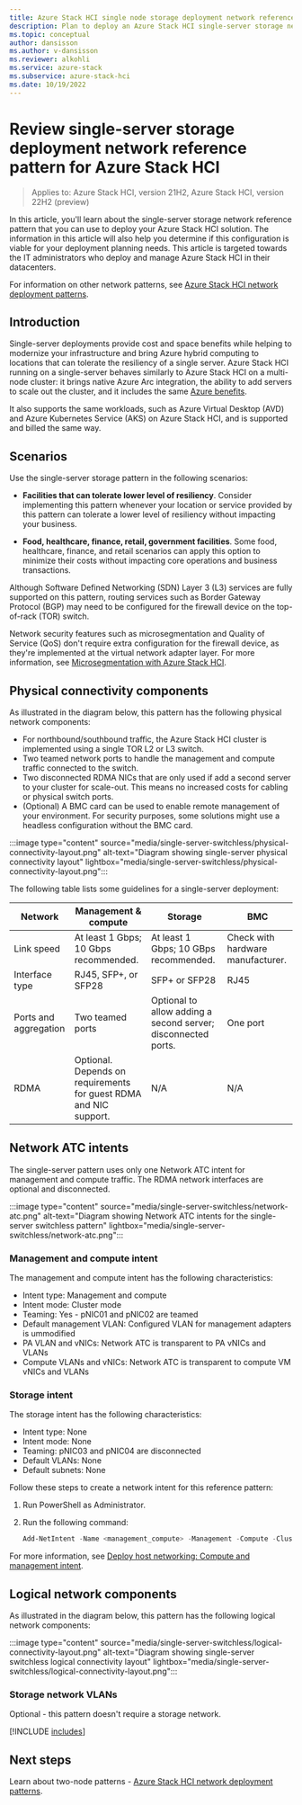 ```yaml
---
title: Azure Stack HCI single node storage deployment network reference pattern
description: Plan to deploy an Azure Stack HCI single-server storage network reference pattern.
ms.topic: conceptual
author: dansisson
ms.author: v-dansisson
ms.reviewer: alkohli
ms.service: azure-stack
ms.subservice: azure-stack-hci
ms.date: 10/19/2022
---
```


# Review single-server storage deployment network reference pattern for Azure Stack HCI

> Applies to: Azure Stack HCI, version 21H2, Azure Stack HCI, version 22H2 (preview)

In this article, you'll learn about the single-server storage network reference pattern that you can use to deploy your Azure Stack HCI solution. The information in this article will also help you determine if this configuration is viable for your deployment planning needs. This article is targeted towards the IT administrators who deploy and manage Azure Stack HCI in their datacenters.

For information on other network patterns, see [Azure Stack HCI network deployment patterns](choose-network-pattern.md).

## Introduction

Single-server deployments provide cost and space benefits while helping to modernize your infrastructure and bring Azure hybrid computing to locations that can tolerate the resiliency of a single server. Azure Stack HCI running on a single-server behaves similarly to Azure Stack HCI on a multi-node cluster: it brings native Azure Arc integration, the ability to add servers to scale out the cluster, and it includes the same [Azure benefits](/azure-stack/hci/manage/azure-benefits.md).

It also supports the same workloads, such as Azure Virtual Desktop (AVD) and Azure Kubernetes Service (AKS) on Azure Stack HCI, and is supported and billed the same way.

## Scenarios

Use the single-server storage pattern in the following scenarios:

- **Facilities that can tolerate lower level of resiliency**. Consider implementing this pattern whenever your location or service provided by this pattern can tolerate a lower level of resiliency without impacting your business.

- **Food, healthcare, finance, retail, government facilities**. Some food, healthcare, finance, and retail scenarios can apply this option to minimize their costs without impacting core operations and business transactions.

Although Software Defined Networking (SDN) Layer 3 (L3) services are fully supported on this pattern, routing services such as Border Gateway Protocol (BGP) may need to be configured for the firewall device on the top-of-rack (TOR) switch.

Network security features such as microsegmentation and Quality of Service (QoS) don't require extra configuration for the firewall device, as they're implemented at the virtual network adapter layer. For more information, see [Microsegmentation with Azure Stack HCI](https://techcommunity.microsoft.com/t5/azure-stack-blog/microsegmentation-with-azure-stack-hci/ba-p/2276339).

## Physical connectivity components

As illustrated in the diagram below, this pattern has the following physical network components:

- For northbound/southbound traffic, the Azure Stack HCI cluster is implemented using a single TOR L2 or L3 switch.
- Two teamed network ports to handle the management and compute traffic connected to the switch.
- Two disconnected RDMA NICs that are only used if add a second server to your cluster for scale-out. This means no increased costs for cabling or physical switch ports.
- (Optional) A BMC card can be used to enable remote management of your environment. For security purposes, some solutions might use a headless configuration without the BMC card.

:::image type="content" source="media/single-server-switchless/physical-connectivity-layout.png" alt-text="Diagram showing single-server physical connectivity layout" lightbox="media/single-server-switchless/physical-connectivity-layout.png":::

The following table lists some guidelines for a single-server deployment:

|Network|Management & compute|Storage|BMC|
|--|--|--|--|
|Link speed|At least 1 Gbps; 10 Gbps recommended.|At least 1 Gbps; 10 GBps recommended.|Check with hardware manufacturer.|
|Interface type|RJ45, SFP+, or SFP28|SFP+ or SFP28|RJ45|
|Ports and aggregation|Two teamed ports|Optional to allow adding a second server; disconnected ports.|One port|
|RDMA|Optional. Depends on requirements for guest RDMA and NIC support.|N/A|N/A|

## Network ATC intents

The single-server pattern uses only one Network ATC intent for management and compute traffic. The RDMA network interfaces are optional and disconnected.

:::image type="content" source="media/single-server-switchless/network-atc.png" alt-text="Diagram showing Network ATC intents for the single-server switchless pattern" lightbox="media/single-server-switchless/network-atc.png":::

### Management and compute intent

The management and compute intent has the following characteristics:

- Intent type: Management and compute
- Intent mode: Cluster mode
- Teaming: Yes - pNIC01 and pNIC02 are teamed
- Default management VLAN: Configured VLAN for management adapters is ummodified
- PA VLAN and vNICs: Network ATC is transparent to PA vNICs and VLANs
- Compute VLANs and vNICs: Network ATC is transparent to compute VM vNICs and VLANs

### Storage intent

The storage intent has the following characteristics:

- Intent type: None
- Intent mode: None
- Teaming: pNIC03 and pNIC04 are disconnected
- Default VLANs: None
- Default subnets: None

Follow these steps to create a network intent for this reference pattern:

1. Run PowerShell as Administrator.
1. Run the following command:

    ```powershell
    Add-NetIntent -Name <management_compute> -Management -Compute -ClusterName <HCI01> -AdapterName <pNIC01, pNIC02>
    ```

For more information, see [Deploy host networking: Compute and management intent](/deploy/network-atc.md#compute-and-management-intent).

## Logical network components

As illustrated in the diagram below, this pattern has the following logical network components:

:::image type="content" source="media/single-server-switchless/logical-connectivity-layout.png" alt-text="Diagram showing single-server switchless logical connectivity layout" lightbox="media/single-server-switchless/logical-connectivity-layout.png":::

### Storage network VLANs

Optional - this pattern doesn't require a storage network.

[!INCLUDE [includes](includes/hci-patterns-single-node-include.md)]

## Next steps

Learn about two-node patterns - [Azure Stack HCI network deployment patterns](choose-network-pattern.md).